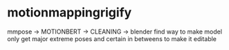 # motionmappingrigify

mmpose -> MOTIONBERT -> CLEANING -> blender
find way to make model only get major extreme poses and certain in betweens to make it editable
